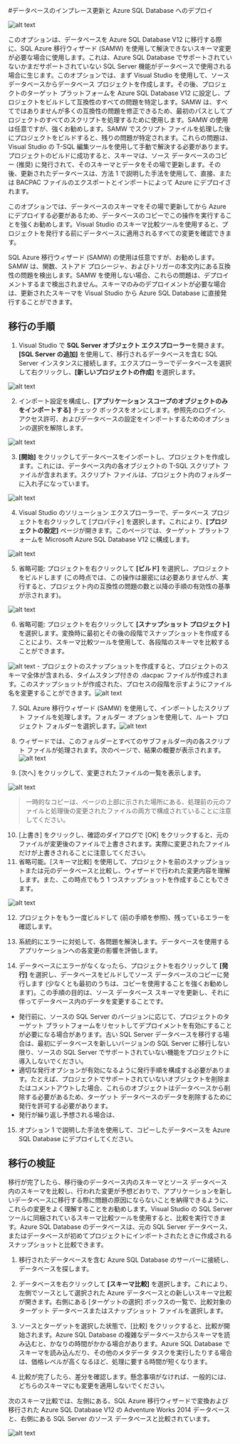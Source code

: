 <properties 
   pageTitle="Visual Studio と SSDT を使用した移行" 
   description="Microsoft Azure SQL Database、データベースの移行、データベースのインポート、データベースのエクスポート、移行ウィザード" 
   services="sql-database" 
   documentationCenter="" 
   authors="pehteh" 
   manager="jeffreyg" 
   editor="monicar"/>

<tags
   ms.service="sql-database"
   ms.devlang="NA"
   ms.topic="article"
   ms.tgt_pltfrm="NA"
   ms.workload="data-management" 
   ms.date="04/14/2015"
   ms.author="pehteh"/>

#データベースのインプレース更新と Azure SQL Database へのデプロイ

![alt text](./media/sql-database-migrate-visualstudio-ssdt/01VSSSDTDiagram.png)

このオプションは、データベースを Azure SQL Database V12 に移行する際に、SQL Azure 移行ウィザード (SAMW) を使用して解決できないスキーマ変更が必要な場合に使用します。これは、Azure SQL Database でサポートされていないかまだサポートされていない SQL Server 機能がデータベースで使用される場合に生じます。このオプションでは、まず Visual Studio を使用して、ソース データベースからデータベース プロジェクトを作成します。その後、プロジェクトのターゲット プラットフォームを Azure SQL Database V12 に設定し、プロジェクトをビルドして互換性のすべての問題を特定します。SAMW は、すべてではありませんが多くの互換性の問題を修正できるため、最初のパスとしてプロジェクトのすべてのスクリプトを処理するために使用します。SAMW の使用は任意ですが、強くお勧めします。SAMW でスクリプト ファイルを処理した後にプロジェクトをビルドすると、残りの問題が特定されます。これらの問題は、Visual Studio の T-SQL 編集ツールを使用して手動で解決する必要があります。プロジェクトのビルドに成功すると、スキーマは、ソース データベースのコピー (推奨) に発行されて、そのスキーマとデータをその場で更新します。その後、更新されたデータベースは、方法 1 で説明した手法を使用して、直接、または BACPAC ファイルのエクスポートとインポートによって Azure にデプロイされます。
 
このオプションでは、データベースのスキーマをその場で更新してから Azure にデプロイする必要があるため、データベースのコピーでこの操作を実行することを強くお勧めします。Visual Studio のスキーマ比較ツールを使用すると、プロジェクトを発行する前にデータベースに適用されるすべての変更を確認できます。

SQL Azure 移行ウィザード (SAMW) の使用は任意ですが、お勧めします。SAMW は、関数、ストアド プロシージャ、およびトリガーの本文内にある互換性の問題を検出します。SAMW を使用しない場合、これらの問題は、デプロイメントするまで検出されません。スキーマのみのデプロイメントが必要な場合は、更新されたスキーマを Visual Studio から Azure SQL Database に直接発行することができます。

## 移行の手順

1.	Visual Studio で **SQL Server オブジェクト エクスプローラー**を開きます。**[SQL Server の追加]** を使用して、移行されるデータベースを含む SQL Server インスタンスに接続します。エクスプローラーでデータベースを選択して右クリックし、**[新しいプロジェクトの作成]** を選択します。 

![alt text](./media/sql-database-migrate-visualstudio-ssdt/02MigrateSSDT.png)

2.	インポート設定を構成し、**[アプリケーション スコープのオブジェクトのみをインポートする]** チェック ボックスをオンにします。参照先のログイン、アクセス許可、およびデータベースの設定をインポートするためのオプションの選択を解除します。

![alt text](./media/sql-database-migrate-visualstudio-ssdt/03MigrateSSDT.png)

3.	**[開始]** をクリックしてデータベースをインポートし、プロジェクトを作成します。これには、データベース内の各オブジェクトの T-SQL スクリプト ファイルが含まれます。スクリプト ファイルは、プロジェクト内のフォルダーに入れ子になっています。

![alt text](./media/sql-database-migrate-visualstudio-ssdt/04MigrateSSDT.png)

4.	Visual Studio のソリューション エクスプローラーで、データベース プロジェクトを右クリックして [プロパティ] を選択します。これにより、**[プロジェクトの設定]** ページが開きます。このページでは、ターゲット プラットフォームを Microsoft Azure SQL Database V12 に構成します。

![alt text](./media/sql-database-migrate-visualstudio-ssdt/05MigrateSSDT.png)

5.	省略可能: プロジェクトを右クリックして **[ビルド]** を選択し、プロジェクトをビルドします (この時点では、この操作は厳密には必要ありませんが、実行すると、プロジェクト内の互換性の問題の数と以降の手順の有効性の基準が示されます)。

![alt text](./media/sql-database-migrate-visualstudio-ssdt/06MigrateSSDT.png)

6.	省略可能: プロジェクトを右クリックして **[スナップショット プロジェクト]** を選択します。変換時に最初とその後の段階でスナップショットを作成することにより、スキーマ比較ツールを使用して、各段階のスキーマを比較することができます。

![alt text](./media/sql-database-migrate-visualstudio-ssdt/07MigrateSSDT.png) - プロジェクトのスナップショットを作成すると、プロジェクトのスキーマ全体が含まれる、タイムスタンプ付きの .dacpac ファイルが作成されます。このスナップショットが作成された、プロセスの段階を示すようにファイル名を変更することができます。![alt text](./media/sql-database-migrate-visualstudio-ssdt/08MigrateSSDT.png)

7.	SQL Azure 移行ウィザード (SAMW) を使用して、インポートしたスクリプト ファイルを処理します。フォルダー オプションを使用して、ルート プロジェクト フォルダーを選択します。![alt text](./media/sql-database-migrate-visualstudio-ssdt/09MigrateSSDT.png)

8.	ウィザードでは、このフォルダーとすべてのサブフォルダー内の各スクリプト ファイルが処理されます。次のページで、結果の概要が表示されます。![alt text](./media/sql-database-migrate-visualstudio-ssdt/10MigrateSSDT.png)
9.	[次へ] をクリックして、変更されたファイルの一覧を表示します。 

![alt text](./media/sql-database-migrate-visualstudio-ssdt/11MigrateSSDT.png)

>一時的なコピーは、ページの上部に示された場所にある、処理前の元のファイルと処理後の変更されたファイルの両方で構成されていることに注意してください。

10.	[上書き] をクリックし、確認のダイアログで [OK] をクリックすると、元のファイルが変更後のファイルで上書きされます。実際に変更されたファイルだけが上書きされることに注意してください。
11.	省略可能。[スキーマ比較] を使用して、プロジェクトを前のスナップショットまたは元のデータベースと比較し、ウィザードで行われた変更内容を理解します。また、この時点でもう 1 つスナップショットを作成することもできます。 

![alt text](./media/sql-database-migrate-visualstudio-ssdt/12MigrateSSDT.png)

12.	プロジェクトをもう一度ビルドして (前の手順を参照)、残っているエラーを確認します。

13.	系統的にエラーに対処して、各問題を解決します。データベースを使用するアプリケーションへの各変更の影響を評価します。

14.	データベースにエラーがなくなったら、プロジェクトを右クリックして **[発行]** を選択し、データベースをビルドしてソース データベースのコピーに発行します (少なくとも最初のうちは、コピーを使用することを強くお勧めします)。この手順の目的は、ソース データベース スキーマを更新し、それに伴ってデータベース内のデータを変更することです。
- 発行前に、ソースの SQL Server のバージョンに応じて、プロジェクトのターゲット プラットフォームをリセットしてデプロイメントを有効にすることが必要になる場合があります。古い SQL Server データベースを移行する場合は、最初にデータベースを新しいバージョンの SQL Server に移行しない限り、ソースの SQL Server でサポートされていない機能をプロジェクトに導入しないでください。 
- 適切な発行オプションが有効になるように発行手順を構成する必要があります。たとえば、プロジェクトでサポートされていないオブジェクトを削除またはコメントアウトした場合、これらのオブジェクトはデータベースから削除する必要があるため、ターゲット データベースのデータを削除するために発行を許可する必要があります。 
- 発行が繰り返し予想される場合は、 

15.	オプション 1 で説明した手法を使用して、コピーしたデータベースを Azure SQL Database にデプロイしてください。

## 移行の検証

移行が完了したら、移行後のデータベース内のスキーマとソース データベース内のスキーマを比較し、行われた変更が予想どおりで、アプリケーションを新しいデータベースに移行する際に問題の原因にならないことを納得できるように、これらの変更をよく理解することをお勧めします。Visual Studio の SQL Server ツールに同梱されているスキーマ比較ツールを使用すると、比較を実行できます。Azure SQL Database のデータベースは、元の SQL Server データベース、またはデータベースが初めてプロジェクトにインポートされたときに作成されるスナップショットと比較できます。

1.	移行されたデータベースを含む Azure SQL Database のサーバーに接続し、データベースを探します。 

2.	データベースを右クリックして **[スキーマ比較]** を選択します。これにより、左側でソースとして選択された Azure データベースとの新しいスキーマ比較が開きます。右側にある [ターゲットの選択] ボックスの一覧で、比較対象のターゲット データベースまたはスナップショット ファイルを選択します。

3.	ソースとターゲットを選択した状態で、[比較] をクリックすると、比較が開始されます。Azure SQL Database の複雑なデータベースからスキーマを読み込むと、かなりの時間がかかる場合があります。Azure SQL Database でスキーマを読み込んだり、その他のメタデータ タスクを実行したりする場合は、価格レベルが高くなるほど、処理に要する時間が短くなります。

4.	比較が完了したら、差分を確認します。懸念事項がなければ、一般的には、どちらのスキーマにも変更を適用しないでください。

次のスキーマ比較では、左側にある、SQL Azure 移行ウィザードで変換および移行された Azure SQL Database V12 の Adventure Works 2014 データベースと、右側にある SQL Server のソース データベースと比較されています。

![alt text](./media/sql-database-migrate-visualstudio-ssdt/13MigrateSSDT.png)

<!---HONumber=58--> 